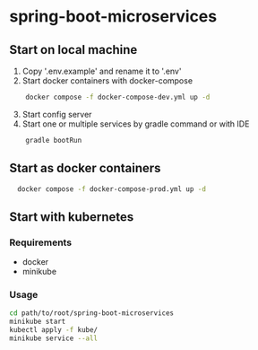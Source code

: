 # spring-boot-microservices
## Start on local machine
1. Copy '.env.example' and rename it to '.env'
2. Start docker containers with docker-compose
```bash
    docker compose -f docker-compose-dev.yml up -d
```
3. Start config server
4. Start one or multiple services by gradle command or with IDE
```bash
    gradle bootRun
```


## Start as docker containers
```bash
  docker compose -f docker-compose-prod.yml up -d
```

## Start with kubernetes
### Requirements
- docker
- minikube
### Usage
```bash
cd path/to/root/spring-boot-microservices
minikube start
kubectl apply -f kube/
minikube service --all

```